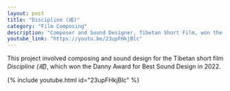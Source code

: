 ```yaml
---
layout: post
title: "Discipline (戒)"
category: "Film Composing"
description: "Composer and Sound Designer, Tibetan Short Film, won the Danny Award for Best Sound Design 2022."
youtube_link: "https://youtu.be/23upFHkjBlc"
---
```


This project involved composing and sound design for the Tibetan short film *Discipline (戒)*, which won the Danny Award for Best Sound Design in 2022.

{% include youtube.html id="23upFHkjBlc" %}

